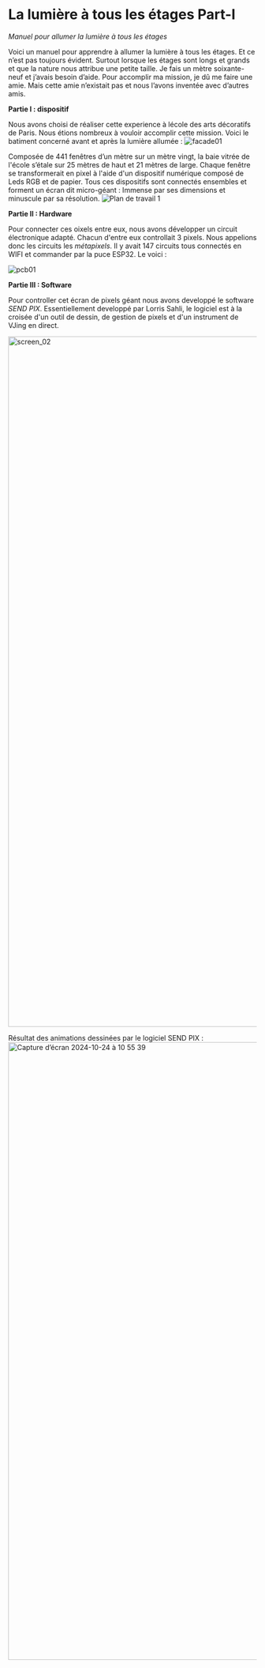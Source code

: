 # La lumière à tous les étages Part-I
*Manuel pour allumer la lumière à tous les étages*

Voici un manuel pour apprendre à allumer la lumière à tous les étages. Et ce n’est pas toujours évident. Surtout lorsque les étages sont longs et grands et que la nature nous attribue une petite taille. Je fais un mètre soixante-neuf et j’avais besoin d’aide. Pour accomplir ma mission, je dû me faire une amie. Mais cette amie n’existait pas et nous l’avons inventée avec d’autres amis.

**Partie I : dispositif**

Nous avons choisi de réaliser cette experience à lécole des arts décoratifs de Paris. Nous étions nombreux à vouloir accomplir cette mission. Voici le batiment concerné avant et après la lumière allumée : 
![facade01](https://github.com/user-attachments/assets/90ce6110-0c9b-44e2-8735-68d82a73356a)

Composée de 441 fenêtres d’un mètre sur un mètre vingt, la baie vitrée de l'école s’étale sur 25 mètres de haut et 21 mètres de large. Chaque fenêtre se transformerait en pixel à l'aide d'un dispositif numérique composé de Leds RGB et de papier. Tous ces dispositifs sont connectés ensembles et forment un écran dit micro-géant : Immense par ses dimensions et minuscule par sa résolution.
![Plan de travail 1](https://github.com/user-attachments/assets/efbce03f-420e-4c89-949c-b8d3a2d4f97f)

**Partie II : Hardware**

Pour connecter ces oixels entre eux, nous avons développer un circuit électronique adapté. Chacun d'entre eux controllait 3 pixels. Nous appelions donc les circuits les *métapixels*. Il y avait 147 circuits tous connectés en WIFI et commander par la puce ESP32. Le voici : 

![pcb01](https://github.com/user-attachments/assets/7648f48e-ee1d-4532-b026-cdf56800ffff)

**Partie III : Software**

Pour controller cet écran de pixels géant nous avons developpé le software *SEND PIX*. Essentiellement developpé par Lorris Sahli, le logiciel est à la croisée d'un outil de dessin, de gestion de pixels et d'un instrument de VJing en direct. 

<img width="1398" alt="screen_02" src="https://github.com/user-attachments/assets/5a4d2c44-c6cf-47e9-80d0-86942f0ca963">



Résultat des animations dessinées par le logiciel SEND PIX : 
<img width="1251" alt="Capture d’écran 2024-10-24 à 10 55 39" src="https://github.com/user-attachments/assets/5fc6194b-e446-44c4-8761-7ce68cc0fc85">



